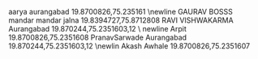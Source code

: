 aarya aurangabad 19.8700826,75.235161 \newline
GAURAV BOSSS   
mandar mandar jalna 19.8394727,75.8712808
RAVI VISHWAKARMA Aurangabad 19.870244,75.2351603,12 \ newline
Arpit 19.8700826,75.2351608
PranavSarwade Aurangabad 19.870244,75.2351603,12 \newlin
Akash Awhale 19.8700826,75.2351607
